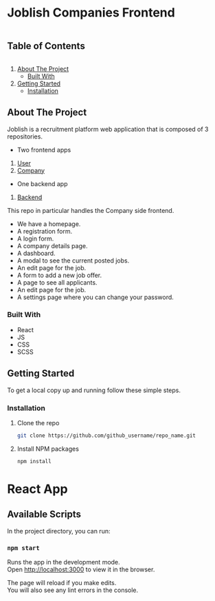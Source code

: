<!-- TABLE OF CONTENTS -->

# Joblish Companies Frontend

<summary><h2 style="display: inline-block">Table of Contents</h2></summary>
<ol>
<li>
    <a href="#about-the-project">About The Project</a>
    <ul>
    <li><a href="#built-with">Built With</a></li>
    </ul>
</li>
<li>
    <a href="#getting-started">Getting Started</a>
    <ul>
    <li><a href="#installation">Installation</a></li>
    </ul>
</li>

</ol>

<!-- ABOUT THE PROJECT -->

## About The Project

Joblish is a recruitment platform web application that is composed of 3 repositories.

- Two frontend apps
<ol>
    <li>
        <a href="https://github.com/SabrinaStaicu/joblish-frontend">User</a> 
    </li>
    <li>    
        <a href="https://github.com/SabrinaStaicu/joblish-companies-frontend">Company</a> 
    </li>
</ol>

- One backend app
<ol>
    <li>
        <a href="https://github.com/SabrinaStaicu/joblish-backend">Backend</a>
    </li>

</ol>

This repo in particular handles the Company side frontend.

- We have a homepage.<br/>
- A registration form.<br/>
- A login form.<br/>
- A company details page.<br/>
- A dashboard.<br/>
- A modal to see the current posted jobs.<br/>
- An edit page for the job.<br/>
- A form to add a new job offer.<br/>
- A page to see all applicants.<br/>
- An edit page for the job.<br/>
- A settings page where you can change your password.<br/>

### Built With

- React
- JS
- CSS
- SCSS

<!-- GETTING STARTED -->

## Getting Started

To get a local copy up and running follow these simple steps.

### Installation

1. Clone the repo
   ```sh
   git clone https://github.com/github_username/repo_name.git
   ```
2. Install NPM packages
   ```sh
   npm install
   ```

<!-- ACKNOWLEDGEMENTS -->

# React App

## Available Scripts

In the project directory, you can run:

### `npm start`

Runs the app in the development mode.\
Open [http://localhost:3000](http://localhost:3000) to view it in the browser.

The page will reload if you make edits.\
You will also see any lint errors in the console.

